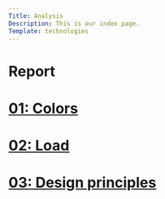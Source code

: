 ```yaml
---
Title: Analysis
Description: This is our index page.
Template: technologies
---
```


# Report

<div class="kmom">
<a href="analysis/01_colors">
<h1 class="kmom-header"> 01: Colors </h1>
</a>
</div>

<div class="kmom">
<a href="analysis/02_load">
<h1 class="kmom-header"> 02: Load </h1>
</a>
</div>

<div class="kmom">
<a href="analysis/03_design_principles">
<h1 class="kmom-header"> 03: Design principles </h1>
</a>
</div>
